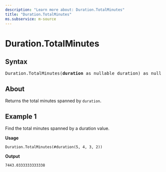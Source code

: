 ```yaml
---
description: "Learn more about: Duration.TotalMinutes"
title: "Duration.TotalMinutes"
ms.subservice: m-source
---
```

# Duration.TotalMinutes

## Syntax

<pre>
Duration.TotalMinutes(<b>duration</b> as nullable duration) as nullable number 
</pre>
  
## About

Returns the total minutes spanned by `duration`.

## Example 1

Find the total minutes spanned by a duration value.

**Usage**

```powerquery-m
Duration.TotalMinutes(#duration(5, 4, 3, 2))
```

**Output**

`7443.0333333333338`
